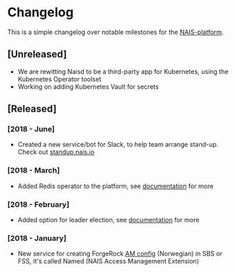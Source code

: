 Changelog
=========

This is a simple changelog over notable milestones for the [NAIS-platform](/doc/platform.md).


## [Unreleased]
- We are rewitting Naisd to be a third-party app for Kubernetes, using the Kubernetes Operator toolset
- Working on adding Kubernetes Vault for secrets


## [Released]
### [2018 - June]
- Created a new service/bot for Slack, to help team arrange stand-up. Check out [standup.nais.io](https://standup.nais.io/)

### [2018 - March]
- Added Redis operator to the platform, see [documentation](/doc/services/redis.md) for more

### [2018 - February]
- Added option for leader election, see [documentation](/doc/services/leader_election.md) for more

### [2018 - January]
- New service for creating ForgeRock [AM config](contracts/am.md) (Norwegian) in SBS or FSS, it's called Named (NAIS Access Management Extension)
